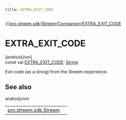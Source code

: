 ```yaml
---
title: EXTRA_EXIT_CODE
---
```

//[<root>](../../../../index.html)/[pro.streem.sdk](../../index.html)/[Streem](../index.html)/[Companion](index.html)/[EXTRA_EXIT_CODE](-e-x-t-r-a_-e-x-i-t_-c-o-d-e.html)



# EXTRA_EXIT_CODE



[androidJvm]\
const val [EXTRA_EXIT_CODE](-e-x-t-r-a_-e-x-i-t_-c-o-d-e.html): [String](https://kotlinlang.org/api/latest/jvm/stdlib/kotlin/-string/index.html)



Exit code (as a string) from the Streem experience.



## See also


androidJvm

| | |
|---|---|
| [pro.streem.sdk.Streem](../get-exit-code.html) |  |




